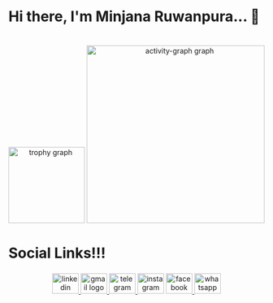 <h1 align="left">Hi there, I'm Minjana Ruwanpura... 👋</h1>

###

<br clear="both">

<div align="center">
  <img src="https://github-profile-trophy.vercel.app?username=Minjxnx&theme=juicyfresh&column=-1&row=3&margin-w=2&margin-h=2&no-bg=true&no-frame=false&order=4" height="150" alt="trophy graph"  />
  <img src="https://github-readme-activity-graph.vercel.app/graph?username=Minjxnx&radius=16&theme=elegant&area=true&order=5&custom_title=My%20Contribution%20Graph!!!" height="350" alt="activity-graph graph"  />
</div>

###

<h1 align="left">Social Links!!!</h1>

###

<div align="center">
  <a href="https://www.linkedin.com/in/minjana-ruwanpura-5a1781223/" target="_blank">
    <img src="https://raw.githubusercontent.com/maurodesouza/profile-readme-generator/master/src/assets/icons/social/linkedin/default.svg" width="52" height="40" alt="linkedin logo"  />
  </a>
  <a href="mailto:minjanaruwanpura@gmail.com" target="_blank">
    <img src="https://raw.githubusercontent.com/maurodesouza/profile-readme-generator/master/src/assets/icons/social/gmail/default.svg" width="52" height="40" alt="gmail logo"  />
  </a>
  <a href="https://t.me/minjxnx" target="_blank">
    <img src="https://raw.githubusercontent.com/maurodesouza/profile-readme-generator/master/src/assets/icons/social/telegram/default.svg" width="52" height="40" alt="telegram logo"  />
  </a>
  <img src="https://raw.githubusercontent.com/maurodesouza/profile-readme-generator/master/src/assets/icons/social/instagram/default.svg" width="52" height="40" alt="instagram logo"  />
  <a href="https://www.facebook.com/your.username" target="_blank">
    <img src="https://raw.githubusercontent.com/maurodesouza/profile-readme-generator/master/src/assets/icons/social/facebook/default.svg" width="52" height="40" alt="facebook logo"  />
  </a>
  <a href="https://wa.me/+94711179950" target="_blank">
    <img src="https://raw.githubusercontent.com/maurodesouza/profile-readme-generator/master/src/assets/icons/social/whatsapp/default.svg" width="52" height="40" alt="whatsapp logo"  />
  </a>
</div>

###
